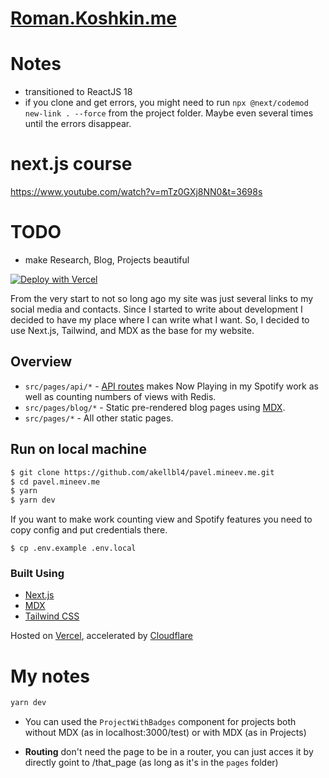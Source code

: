 # [Roman.Koshkin.me](https://roman.koshkin.me)

# Notes

- transitioned to ReactJS 18
- if you clone and get errors, you might need to run
  `npx @next/codemod new-link . --force` from the project folder. Maybe even several times until the errors disappear.

# next.js course

https://www.youtube.com/watch?v=mTz0GXj8NN0&t=3698s

# TODO

- make Research, Blog, Projects beautiful

[![Deploy with Vercel](https://vercel.com/button)](https://vercel.com/new/git/external?repository-url=https%3A%2F%2Fgithub.com%2Fakellbl4%2Fpavel.mineev.me)

From the very start to not so long ago my site was just several links to my social media and contacts. Since I started to write about development I decided to have my place where I can write what I want. So, I decided to use Next.js, Tailwind, and MDX as the base for my website.

## Overview

- `src/pages/api/*` - [API routes](https://nextjs.org/docs/api-routes/introduction) makes Now Playing in my Spotify work as well as counting numbers of views with Redis.
- `src/pages/blog/*` - Static pre-rendered blog pages using [MDX](https://github.com/mdx-js/mdx).
- `src/pages/*` - All other static pages.

## Run on local machine

```bash
$ git clone https://github.com/akellbl4/pavel.mineev.me.git
$ cd pavel.mineev.me
$ yarn
$ yarn dev
```

If you want to make work counting view and Spotify features you need to copy config and put credentials there.

```
$ cp .env.example .env.local
```

### Built Using

- [Next.js](https://nextjs.org/)
- [MDX](https://github.com/mdx-js/mdx)
- [Tailwind CSS](https://tailwindcss.com/)

Hosted on [Vercel](https://vercel.com), accelerated by [Cloudflare](https://cloundflare.com)


# My notes

```bash
yarn dev
```

- You can used the `ProjectWithBadges` component for projects both without MDX (as in localhost:3000/test) or with MDX (as in Projects)

- **Routing** don't need the page to be in a router, you can just acces it by directly goint to /that_page (as long as it's in the `pages` folder)